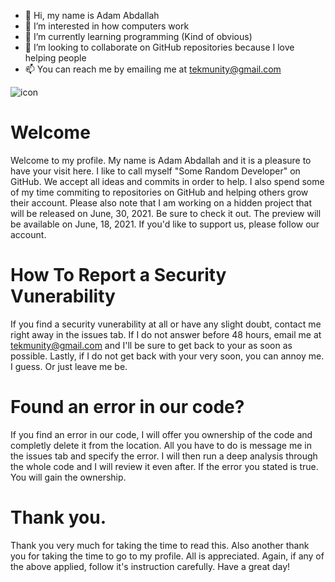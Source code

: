 - 👋 Hi, my name is Adam Abdallah
- 👀 I’m interested in how computers work
- 🌱 I’m currently learning programming (Kind of obvious)
- 💞️ I’m looking to collaborate on GitHub repositories because I love helping people
- 📫 You can reach me by emailing me at tekmunity@gmail.com



![icon](https://user-images.githubusercontent.com/86741499/125789651-ed8a7b90-f006-4311-85c0-d0df3d3366a5.png)





# Welcome

Welcome to my profile. My name is Adam Abdallah and it is a pleasure to have your visit here. I like to call myself "Some Random Developer" on GitHub.
We accept all ideas and commits in order to help. I also spend some of my time commiting to repositories on GitHub and helping others grow their account.
Please also note that I am working on a hidden project that will be released on June, 30, 2021. Be sure to check it out. The preview will be available on
June, 18, 2021. If you'd like to support us, please follow our account.

# How To Report a Security Vunerability 

If you find a security vunerability at all or have any slight doubt, contact me right away in the issues tab.
If I do not answer before 48 hours, email me at tekmunity@gmail.com and I'll be sure to get back to your as soon
as possible. Lastly, if I do not get back with your very soon, you can annoy me. I guess. Or just leave me be.




# Found an error in our code?

If you find an error in our code, I will offer you ownership of the code and completly delete it from the location.
All you have to do is message me in the issues tab and specify the error. I will then run a deep analysis through the whole code
and I will review it even after. If the error you stated is true. You will gain the ownership.


# Thank you.

Thank you very much for taking the time to read this. Also another thank you for taking the time to go to my profile.
All is appreciated. Again, if any of the above applied, follow it's instruction carefully. Have a great day!
